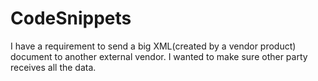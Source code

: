 # CodeSnippets

I have a requirement to send a big XML(created by a vendor product) document to another external vendor. I wanted to make sure other party receives all the data.

